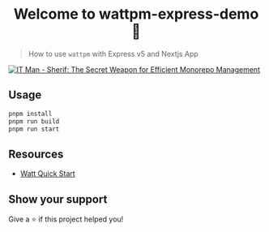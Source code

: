 <h1 align="center">Welcome to wattpm-express-demo 👋</h1>

> How to use `wattpm` with Express v5 and Nextjs App

[![IT Man - Sherif: The Secret Weapon for Efficient Monorepo Management](https://i.ytimg.com/vi/b7sZ3OfZ4KM/mqdefault.jpg)](https://www.youtube.com/watch?v=b7sZ3OfZ4KM)

## Usage

```sh
pnpm install
pnpm run build
pnpm run start
```

## Resources

- [Watt Quick Start](https://docs.platformatic.dev/docs/getting-started/quick-start-watt)

## Show your support

Give a ⭐️ if this project helped you!
